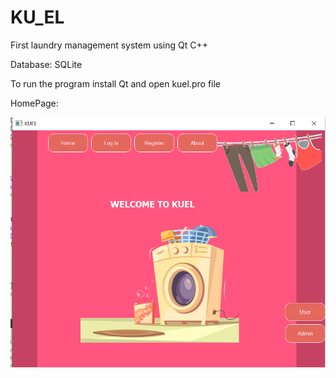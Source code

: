 # KU_EL
First laundry management system using Qt C++

Database: SQLite

To run the program install Qt and open kuel.pro file

HomePage:

![ScreenShot](https://github.com/MdTeach/KU_EL/blob/master/img/kuel_home.png)


